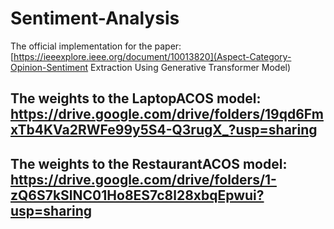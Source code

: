 # Sentiment-Analysis
The official implementation for the paper: [https://ieeexplore.ieee.org/document/10013820](Aspect-Category-Opinion-Sentiment Extraction Using Generative Transformer Model)

## The weights to the LaptopACOS model: https://drive.google.com/drive/folders/19qd6FmxTb4KVa2RWFe99y5S4-Q3rugX_?usp=sharing
## The weights to the RestaurantACOS model: https://drive.google.com/drive/folders/1-zQ6S7kSlNC01Ho8ES7c8l28xbqEpwui?usp=sharing
